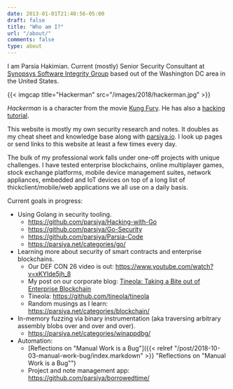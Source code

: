 ```yaml
---
date: 2013-01-01T21:40:56-05:00
draft: false
title: "Who am I?"
url: "/about/"
comments: false
type: about
---
```


I am Parsia Hakimian. Current (mostly) Senior Security Consultant at [Synopsys Software Integrity Group](https://www.synopsys.com/software-integrity.html) based out of the Washington DC area in the United States.

{{< imgcap title="Hackerman" src="/images/2018/hackerman.jpg" >}}

*Hackerman* is a character from the movie [Kung Fury](https://www.youtube.com/watch?v=bS5P_LAqiVg). He has also a [hacking tutorial](https://www.youtube.com/watch?v=KEkrWRHCDQU).

This website is mostly my own security research and notes. It doubles as my cheat sheet and knowledge base along with [parsiya.io](http://parsiya.io). I look up pages or send links to this website at least a few times every day.

The bulk of my professional work falls under one-off projects with unique challenges. I have tested enterprise blockchains, online multiplayer games, stock exchange platforms, mobile device management suites, network appliances, embedded and IoT devices on top of a long list of thickclient/mobile/web applications we all use on a daily basis.

Current goals in progress:

- Using Golang in security tooling.
    - https://github.com/parsiya/Hacking-with-Go
    - https://github.com/parsiya/Go-Security
    - https://github.com/parsiya/Parsia-Code
    - https://parsiya.net/categories/go/
- Learning more about security of smart contracts and enterprise blockchains.
    - Our DEF CON 26 video is out: https://www.youtube.com/watch?v=xKYIde5jh_8
    - My post on our corporate blog: [Tineola: Taking a Bite out of Enterprise Blockchain](https://www.synopsys.com/blogs/software-security/tineola-enterprise-blockchain/ "Tineola: Taking a Bite out of Enterprise Blockchain")
    - Tineola: https://github.com/tineola/tineola
    - Random musings as I learn: https://parsiya.net/categories/blockchain/
- In-memory fuzzing via binary instrumentation (aka traversing arbitrary assembly blobs over and over and over).
    - https://parsiya.net/categories/winappdbg/
- Automation:
    - [Reflections on "Manual Work is a Bug"]({{< relref "/post/2018-10-03-manual-work-bug/index.markdown" >}} "Reflections on "Manual Work is a Bug\"")
    - Project and note management app: https://github.com/parsiya/borrowedtime/
